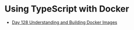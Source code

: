 # Using TypeScript with Docker

- [Day 128 Understanding and Building Docker Images](https://github.com/StartSteps-Digital-Education-GmbH/Course-Navigator/tree/main/Curriculum/04.%20Using%20TypeScript%20with%20Docker/Day%20128)
